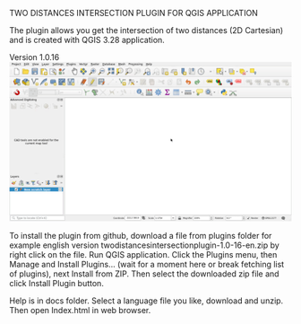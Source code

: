 
TWO DISTANCES INTERSECTION PLUGIN FOR QGIS APPLICATION


The plugin allows you get the intersection of two distances (2D Cartesian) and is created with QGIS 3.28 application.

Version 1.0.16
![First look](firstLook.gif)

To install the plugin from github, download a file from plugins folder for example english version twodistancesintersectionplugin-1.0-16-en.zip by right click on the file. Run QGIS application. Click the Plugins menu, then Manage and Install Plugins... (wait for a moment here or break fetching list of plugins), next Install from ZIP. Then select the downloaded zip file and click Install Plugin button.

Help is in docs folder. Select a language file you like, download and unzip. Then open Index.html in web browser.
